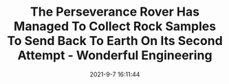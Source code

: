 ---
"title": "The Perseverance Rover Has Managed To Collect Rock Samples To Send Back To Earth On Its Second Attempt - Wonderful Engineering"
"date": "2021-9-7 16:11:44"
"feed_name": "GOOGLENEWS"
"feed_website": "https://news.google.com/search?q=drilling%2Bincident&hl=en-US&gl=US&ceid=US:en"
"feed_rss": "https://news.google.com/rss/search?q=drilling%2Bincident&hl=en-US&gl=US&ceid=US:en"
"link": "https://wonderfulengineering.com/the-perseverance-rover-has-managed-to-collect-rock-samples-to-send-back-to-earth-on-its-second-attempt/"
"file": "_posts/2021-9-7-16-11-44_GOOGLENEWS_7e1b1e6dad279c434711a56c6433ecc809a819e6.md"
"accident": "0"
"drilling": "0"
"dead": "0"
"injured": "0"
---